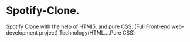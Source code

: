 # Spotify-Clone.
Spotify Clone with the help of HTMl5, and pure CSS.     (Full Front-end web-development project)  Technology(HTML....Pure CSS)      
